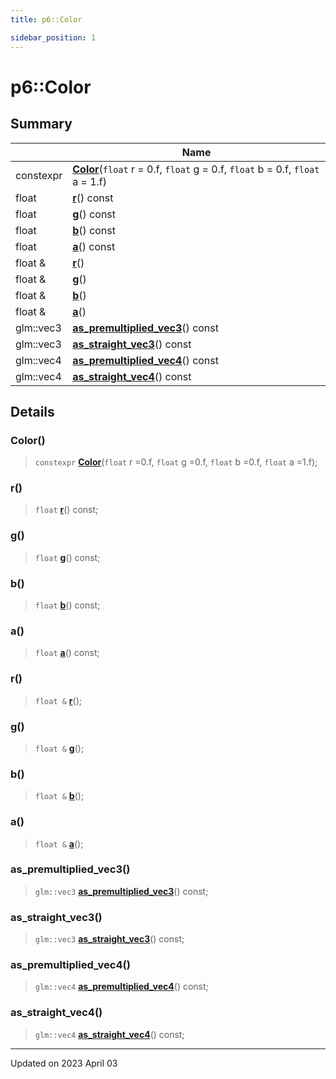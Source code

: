 ```yaml
---
title: p6::Color

sidebar_position: 1
---
```


# p6::Color







## Summary

|                | Name           |
| -------------- | -------------- |
| constexpr | **[Color](/reference/Types/color#color)**(`float` r = 0.f, `float` g = 0.f, `float` b = 0.f, `float` a = 1.f) |
| float | **[r](/reference/Types/color#r)**() const |
| float | **[g](/reference/Types/color#g)**() const |
| float | **[b](/reference/Types/color#b)**() const |
| float | **[a](/reference/Types/color#a)**() const |
| float & | **[r](/reference/Types/color#r)**() |
| float & | **[g](/reference/Types/color#g)**() |
| float & | **[b](/reference/Types/color#b)**() |
| float & | **[a](/reference/Types/color#a)**() |
| glm::vec3 | **[as_premultiplied_vec3](/reference/Types/color#as_premultiplied_vec3)**() const |
| glm::vec3 | **[as_straight_vec3](/reference/Types/color#as_straight_vec3)**() const |
| glm::vec4 | **[as_premultiplied_vec4](/reference/Types/color#as_premultiplied_vec4)**() const |
| glm::vec4 | **[as_straight_vec4](/reference/Types/color#as_straight_vec4)**() const |
## Details


### Color()

> `constexpr` **[Color](/reference/Types/color#color)**(`float` r =0.f, `float` g =0.f, `float` b =0.f, `float` a =1.f);



### r()

> `float` **[r](/reference/Types/color#r)**() const;



### g()

> `float` **[g](/reference/Types/color#g)**() const;



### b()

> `float` **[b](/reference/Types/color#b)**() const;



### a()

> `float` **[a](/reference/Types/color#a)**() const;



### r()

> `float &` **[r](/reference/Types/color#r)**();



### g()

> `float &` **[g](/reference/Types/color#g)**();



### b()

> `float &` **[b](/reference/Types/color#b)**();



### a()

> `float &` **[a](/reference/Types/color#a)**();



### as_premultiplied_vec3()

> `glm::vec3` **[as_premultiplied_vec3](/reference/Types/color#as_premultiplied_vec3)**() const;



### as_straight_vec3()

> `glm::vec3` **[as_straight_vec3](/reference/Types/color#as_straight_vec3)**() const;



### as_premultiplied_vec4()

> `glm::vec4` **[as_premultiplied_vec4](/reference/Types/color#as_premultiplied_vec4)**() const;



### as_straight_vec4()

> `glm::vec4` **[as_straight_vec4](/reference/Types/color#as_straight_vec4)**() const;



-------------------------------

Updated on 2023 April 03